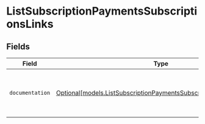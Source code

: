 # ListSubscriptionPaymentsSubscriptionsLinks


## Fields

| Field                                                                                                                                  | Type                                                                                                                                   | Required                                                                                                                               | Description                                                                                                                            |
| -------------------------------------------------------------------------------------------------------------------------------------- | -------------------------------------------------------------------------------------------------------------------------------------- | -------------------------------------------------------------------------------------------------------------------------------------- | -------------------------------------------------------------------------------------------------------------------------------------- |
| `documentation`                                                                                                                        | [Optional[models.ListSubscriptionPaymentsSubscriptionsDocumentation]](../models/listsubscriptionpaymentssubscriptionsdocumentation.md) | :heavy_minus_sign:                                                                                                                     | The URL to the generic Mollie API error handling guide.                                                                                |